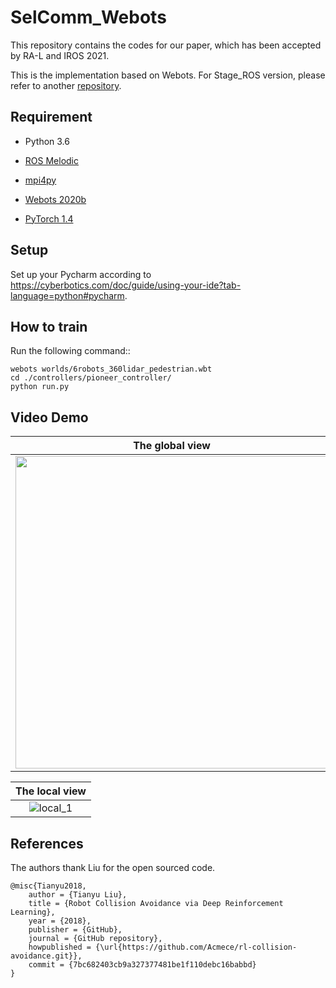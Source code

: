 # SelComm_Webots

This repository contains the codes for our paper, which has been accepted by RA-L and IROS 2021.

This is the implementation based on Webots. For Stage_ROS version, please refer to another [repository](https://github.com/George-Chia/SelComm_Stage).

## Requirement

- Python 3.6

- [ROS Melodic](http://wiki.ros.org/)

- [mpi4py](https://mpi4py.readthedocs.io/en/stable/)

- [Webots 2020b](https://cyberbotics.com/doc/blog/Webots-2020-b-release)

- [PyTorch 1.4](http://pytorch.org/)

  

## Setup

Set up your Pycharm according to https://cyberbotics.com/doc/guide/using-your-ide?tab-language=python#pycharm.



## How to train

Run the following command::

```
webots worlds/6robots_360lidar_pedestrian.wbt
cd ./controllers/pioneer_controller/
python run.py
```



## Video Demo

|             The global view             |
| :-------------------------------------: |
| <img src="docs/demo.gif" width="500" /> |

|        The local view        |
| :--------------------------: |
| ![local_1](docs/local_1.gif) |

## References

 The authors thank Liu for the open sourced code.

```
@misc{Tianyu2018,
	author = {Tianyu Liu},
	title = {Robot Collision Avoidance via Deep Reinforcement Learning},
	year = {2018},
	publisher = {GitHub},
	journal = {GitHub repository},
	howpublished = {\url{https://github.com/Acmece/rl-collision-avoidance.git}},
	commit = {7bc682403cb9a327377481be1f110debc16babbd}
}
```
